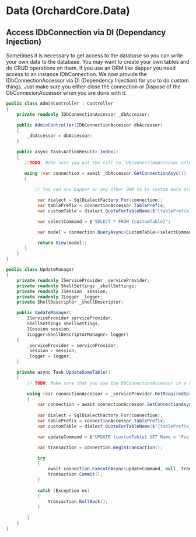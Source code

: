 # Data (OrchardCore.Data)

## Access IDbConnection via DI (Dependancy Injection)

Sometimes it is necessary to get access to the database so you can write your own data to the database.   You may want to create your own tables and do CRUD operations on them.   If you use an ORM like dapper you need access to an instance IDbConnection.   We now provide the IDbConnectionAccessor via DI (Dependency Injection) for you to do custom things.   Just make sure you either close the connection or Dispose of the DbConnecionAccessor when you are done with it.

```C#
public class AdminController : Controller
{
    private readonly IDbConnectionAccessor _dbAccessor;

    public AdminController(IDbConnectionAccessor dbAccessor)
    {
        _dbAccessor = dbAccessor;
    }

    public async Task<ActionResult> Index()
    {
       //TODO: Make sure you put the call to `DbConnectionAccessor.GetConnectionAsyc()` in a using block or explicitly close the connection when you are done with it.

       using (var connection = await _dbAccessor.GetConnectionAsyc())
       {

           // You can use Dapper or any other ORM to to custom data access here.
             
            var dialect = SqlDialectFactory.For(connection);
            var tablePrefix = connectionAccessor.TablePrefix;
            var customTable = dialect.QuoteForTableName($"{tablePrefix}CustomTable");             

            var selectCommand = $"SELECT * FROM {customTable}";

            var model = connection.QueryAsync<CustomTable>(selectCommand);

            return View(model);
       }      
    }    
}
```

```C#
public class UpdateManager
{
    private readonly IServiceProvider _serviceProvider;
    private readonly ShellSettings _shellSettings;      
    private readonly ISession _session;
    private readonly ILogger _logger;
    private ShellDescriptor _shellDescriptor;

    public UpdateManager(
        IServiceProvider serviceProvider,
        ShellSettings shellSettings,          
        ISession session,
        ILogger<ShellDescriptorManager> logger)
    {
        _serviceProvider = serviceProvider;              
        _session = session;
        _logger = logger;
    }       

    private async Task UpdateSomeTable()
    {
        // TODO: Make sure that you use the DbConnectionAccessor in a using block or explicly call DbConnectionAccessor.Dispose() when you are done using it.    

        using (var connectionAccessor = _serviceProvider.GetRequiredService<IDbConnectionAccessor>() as DbConnectionAccessor)
        {
            var connection = await connectionAccessor.GetConnectionAsync();
            
            var dialect = SqlDialectFactory.For(connection);
            var tablePrefix = connectionAccessor.TablePrefix;
            var customTable = dialect.QuoteForTableName($"{tablePrefix}CustomTable");             

            var updateCommand = $"UPDATE {customTable} SET Name = 'Foo Bar' WHERE Id = 1";

            var transaction = connection.BeginTransaction();

            try
            {
                await connection.ExecuteAsync(updateCommand, null, transaction); 
                transaction.Commit();
            }  
            
            catch (Exception ex)
            {
                transaction.RollBack();
            }
                          
        }
    }
}


